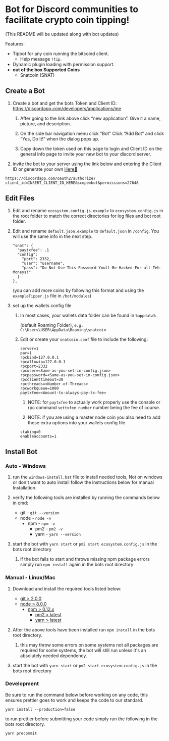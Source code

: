 # Bot for Discord communities to facilitate crypto coin tipping!
(This README will be updated along with bot updates)

Features:
- Tipbot for any coin running the bitcoind client.
    - Help message `!tip`.
- Dynamic plugin loading with permission support.
- **out of the box Supported Coins**
    - Snatcoin (SNAT)
    

## Create a Bot

1) Create a bot and get the bots Token and Client ID: https://discordapp.com/developers/applications/me

    1) After going to the link above click “new application”. Give it a name, picture, and description.

    2) On the side bar navigation menu click "Bot" Click “Add Bot” and click “Yes, Do It!” when the dialog pops up.

    3) Copy down the token used on this page to login and Client ID on the general info page to invite your new bot to your discord server.

2) invite the bot to your server using the link below and entering the Client ID or generate your own [Here:link:](https://discordapi.com/permissions.html)

```
https://discordapp.com/oauth2/authorize?client_id=INSERT_CLIENT_ID_HERE&scope=bot&permissions=27648
```

## Edit Files

1) Edit and rename `ecosystem.config.js.example` to `ecosystem.config.js` in the root folder to match the correct directories for log files and bot root folder.

2) Edit and rename `default.json.example` to `default.json` in `/config`. You will use the same info in the next step.

    ```
    "snat": {
      "paytxfee": .1
      "config":
        "port": 2332,
        "user": "username",
        "pass": "Do-Not-Use-This-Password-Youll-Be-Hacked-For-all-Teh-Moneys!"
      }
    },
    ```

    (you can add more coins by following this format and using the `exampleTipper.js` file in `/bot/modules`)

3) set up the wallets config file

    1) In most cases, your wallets data folder can be found in `%appdata%`

        (default Roaming Folder), `e.g. C:\Users\USER\AppData\Roaming\snatcoin`

    2) Edit or create your `snatcoin.conf` file to include the following:

        ```
        server=1
        par=1
        rpcbind=127.0.0.1
        rpcallowip=127.0.0.1
        rpcport=2332
        rpcuser=<Same-as-you-set-in-config.json>
        rpcpassword=<Same-as-you-set-in-config.json>
        rpcclienttimeout=30
        rpcthreads=<Number-of-Threads>
        rpcworkqueue=1000
        paytxfee=<Amount-to-always-pay-tx-fee>
        ```

        1) NOTE: for `paytxfee` to actually work properly use the console or rpc command `settxfee number` number being the fee of course.

        2) NOTE: if you are using a master node coin you also need to add these extra options into your wallets config file

          ```
          staking=0
          enableaccounts=1
          ```

## Install Bot

### Auto - Windows

1) run the `windows-install.bat` file to install needed tools, Not on windows or don't want to auto install follow the instructions below for manual Installation.

2) verify the following tools are installed by running the commands below in cmd:

      * git - `git --version`
      * node - `node -v`
        * npm - `npm -v`
          * pm2 - `pm2 -v`
          * yarn - `yarn --version`

3) start the bot with `yarn start` or `pm2 start ecosystem.config.js` in the bots root directory

    1) if the bot fails to start and throws missing npm package errors simply run `npm install` again in the bots root directory

### Manual - Linux/Mac

1) Download and install the required tools listed below:
      * [git > 2.0.0](https://git-scm.com/downloads)
      * [node > 8.0.0](https://nodejs.org/en/)
        * [npm > 0.12.x](https://nodejs.org/en/)
          * [pm2 > latest](http://pm2.keymetrics.io/)
          * [yarn > latest](https://yarnpkg.com/en/docs/install)

2) After the above tools have been installed run `npm install` in the bots root directory.

    1) this may throw some errors on some systems not all packages are required for some systems, the bot will still run unless it's an absolutely needed dependency.

3) start the bot with `yarn start` or `pm2 start ecosystem.config.js` in the bots root directory

### Development

Be sure to run the command below before working on any code, this ensures
prettier goes to work and keeps the code to our standard.

```
yarn install --production=false
```
to run prettier before submitting your code simply run the following in the bots root directory.

```
yarn precommit
```
